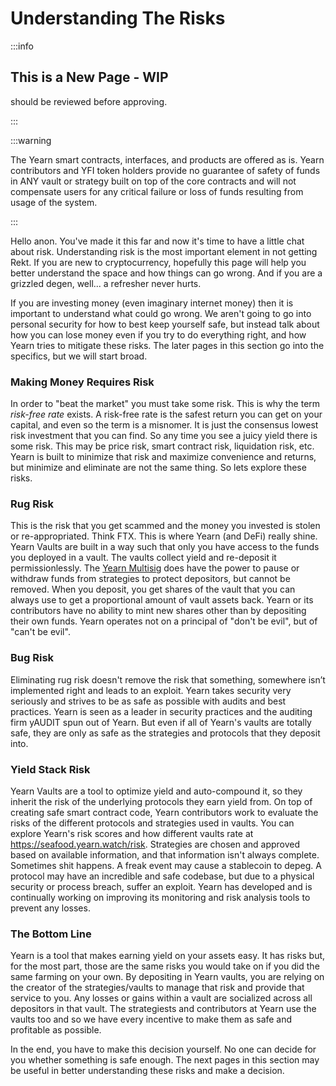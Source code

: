 # Understanding The Risks

:::info

## This is a New Page - WIP

should be reviewed before approving.

:::

:::warning

The Yearn smart contracts, interfaces, and products are offered as is. Yearn contributors and YFI token holders provide no guarantee of safety of funds in ANY vault or strategy built on top of the core contracts and will not compensate users for any critical failure or loss of funds resulting from usage of the system.

:::

Hello anon. You've made it this far and now it's time to have a little chat about risk. Understanding risk is the most important element in not getting Rekt. If you are new to cryptocurrency, hopefully this page will help you better understand the space and how things can go wrong. And if you are a grizzled degen, well... a refresher never hurts.

If you are investing money (even imaginary internet money) then it is important to understand what could go wrong. We aren't going to go into personal security for how to best keep yourself safe, but instead talk about how you can lose money even if you try to do everything right, and how Yearn tries to mitigate these risks. The later pages in this section go into the specifics, but we will start broad.

### Making Money Requires Risk

In order to "beat the market" you must take some risk. This is why the term *risk-free rate* exists. A risk-free rate is the safest return you can get on your capital, and even so the term is a misnomer. It is just the consensus lowest risk investment that you can find. So any time you see a juicy yield there is some risk. This may be price risk, smart contract risk, liquidation risk, etc. Yearn is built to minimize that risk and maximize convenience and returns, but minimize and eliminate are not the same thing. So lets explore these risks.

### Rug Risk

This is the risk that you get scammed and the money you invested is stolen or re-appropriated. Think FTX. This is where Yearn (and DeFi) really shine. Yearn Vaults are built in a way such that only you have access to the funds you deployed in a vault. The vaults collect yield and re-deposit it permissionlessly. The [Yearn Multisig](../multisig) does have the power to pause or withdraw funds from strategies to protect depositors, but cannot be removed. When you deposit, you get shares of the vault that you can always use to get a proportional amount of vault assets back. Yearn or its contributors have no ability to mint new shares other than by depositing their own funds. Yearn operates not on a principal of "don't be evil", but of "can't be evil".

### Bug Risk

Eliminating rug risk doesn't remove the risk that something, somewhere isn’t implemented right and leads to an exploit. Yearn takes security very seriously and strives to be as safe as possible with audits and best practices. Yearn is seen as a leader in security practices and the auditing firm yAUDIT spun out of Yearn. But even if all of Yearn's vaults are totally safe, they are only as safe as the strategies and protocols that they deposit into.

### Yield Stack Risk

Yearn Vaults are a tool to optimize yield and auto-compound it, so they inherit the risk of the underlying protocols they earn yield from. On top of creating safe smart contract code, Yearn contributors work to evaluate the risks of the different protocols and strategies used in vaults. You can explore Yearn's risk scores and how different vaults rate at https://seafood.yearn.watch/risk. Strategies are chosen and approved based on available information, and that information isn't always complete. Sometimes shit happens. A freak event may cause a stablecoin to depeg. A protocol may have an incredible and safe codebase, but due to a physical security or process breach, suffer an exploit. Yearn has developed and is continually working on improving its monitoring and risk analysis tools to prevent any losses.

### The Bottom Line

Yearn is a tool that makes earning yield on your assets easy. It has risks but, for the most part, those are the same risks you would take on if you did the same farming on your own. By depositing in Yearn vaults, you are relying on the creator of the strategies/vaults to manage that risk and provide that service to you. Any losses or gains within a vault are socialized across all depositors in that vault. The strategiests and contributors at Yearn use the vaults too and so we have every incentive to make them as safe and profitable as possible.

In the end, you have to make this decision yourself. No one can decide for you whether something is safe enough. The next pages in this section may be useful in better understanding these risks and make a decision.
